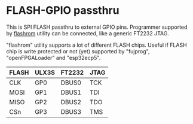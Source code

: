 # FLASH-GPIO passthru

This is SPI FLASH passthru to external GPIO pins.
Programmer supported by
[flashrom](https://www.flashrom.org/Flashrom) utility
can be connected, like a generic FT2232 JTAG.

"flashrom" utility supports a lot of different FLASH chips.
Useful if FLASH chip is write protected or not (yet)
supported by "fujprog", "openFPGALoader" and "esp32ecp5".

| FLASH | ULX3S | FT2232 | JTAG |
|-------|-------|--------|------|
| CLK   |  GP0  | DBUS0  | TCK  |
| MOSI  |  GP1  | DBUS1  | TDI  |
| MISO  |  GP2  | DBUS2  | TDO  |
| CSn   |  GP3  | DBUS3  | TMS  |
